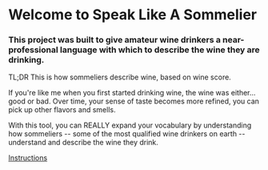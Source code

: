 # Welcome to __Speak Like A Sommelier__

### This project was built to give amateur wine drinkers a near-professional language with which to describe the wine they are drinking. 

TL;DR This is how sommeliers describe wine, based on wine score. 

If you're like me when you first started drinking wine, the wine was either... good or bad. Over time, your sense of taste becomes more refined, you can pick up other flavors and smells. 

With this tool, you can REALLY expand your vocabulary by understanding how sommeliers -- some of the most qualified wine drinkers on earth -- understand and describe the wine they drink. 


[Instructions](https://lambdaschool.github.io/ds/unit2/dash-template/)
